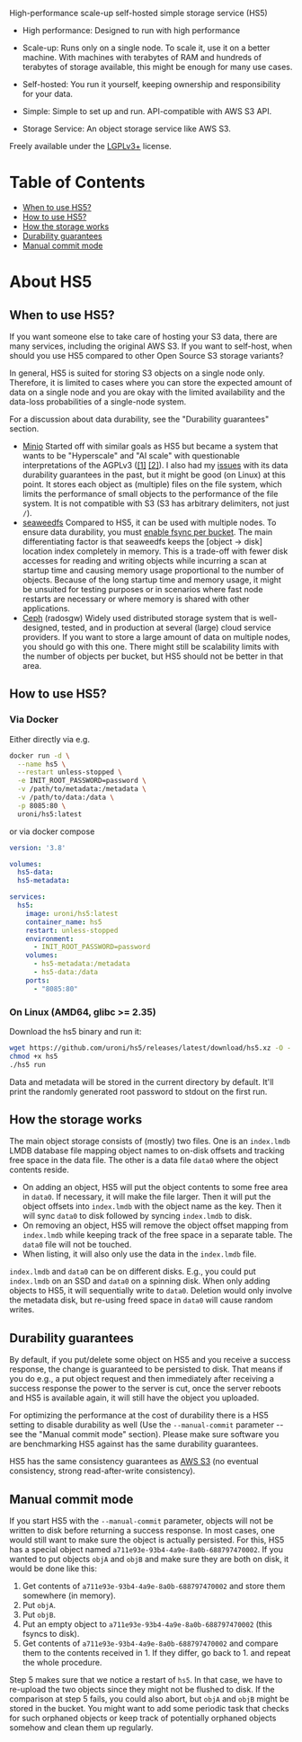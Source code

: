 High-performance scale-up self-hosted simple storage service (HS5)

* High performance: Designed to run with high performance

* Scale-up: Runs only on a single node. To scale it, use it on a better machine. With machines with terabytes of RAM and hundreds of terabytes of storage available, this might be enough for many use cases.

* Self-hosted: You run it yourself, keeping ownership and responsibility for your data.

* Simple: Simple to set up and run. API-compatible with AWS S3 API.

* Storage Service: An object storage service like AWS S3.

Freely available under the [LGPLv3+](https://github.com/uroni/hs5#LGPL-3.0-1-ov-file) license.

Table of Contents
=================

 * [When to use HS5?](#when-to-use-hs5)
 * [How to use HS5?](#how-to-use-hs5)
 * [How the storage works](#how-the-storage-works)
 * [Durability guarantees](#durability-guarantees)
 * [Manual commit mode](#manual-commit-mode)

# About HS5

## When to use HS5? #

If you want someone else to take care of hosting your S3 data, there are many services, including the original AWS S3. If you want to self-host, when should you use HS5 compared to other Open Source S3 storage variants?

In general, HS5 is suited for storing S3 objects on a single node only. Therefore, it is limited to cases where you can store the expected amount of data on a single node and you are okay with the limited availability and the data-loss probabilities of a single-node system.

For a discussion about data durability, see the "Durability guarantees" section.

 * [Minio](https://min.io/) Started off with similar goals as HS5 but became a system that wants to be "Hyperscale" and "AI scale" with questionable interpretations of the AGPLv3 ([[1]](https://github.com/minio/minio/discussions/13571#discussioncomment-1583482) [[2]](https://blog.min.io/weka-violates-minios-open-source-licenses/)). I also had my [issues](https://github.com/minio/minio/issues/3536) with its data durability guarantees in the past, but it might be good (on Linux) at this point. It stores each object as (multiple) files on the file system, which limits the performance of small objects to the performance of the file system. It is not compatible with S3 (S3 has arbitrary delimiters, not just `/`).
 * [seaweedfs](https://github.com/seaweedfs/seaweedfs) Compared to HS5, it can be used with multiple nodes. To ensure data durability, you must [enable fsync per bucket](https://github.com/seaweedfs/seaweedfs/wiki/Path-Specific-Configuration). The main differentiating factor is that seaweedfs keeps the [object -> disk] location index completely in memory. This is a trade-off with fewer disk accesses for reading and writing objects while incurring a scan at startup time and causing memory usage proportional to the number of objects. Because of the long startup time and memory usage, it might be unsuited for testing purposes or in scenarios where fast node restarts are necessary or where memory is shared with other applications.
 * [Ceph](https://ceph.io) (radosgw) Widely used distributed storage system that is well-designed, tested, and in production at several (large) cloud service providers. If you want to store a large amount of data on multiple nodes, you should go with this one. There might still be scalability limits with the number of objects per bucket, but HS5 should not be better in that area.

 ## How to use HS5? #

 ### Via Docker

Either directly via e.g.

```bash
docker run -d \
  --name hs5 \
  --restart unless-stopped \
  -e INIT_ROOT_PASSWORD=password \
  -v /path/to/metadata:/metadata \
  -v /path/to/data:/data \
  -p 8085:80 \
  uroni/hs5:latest
```

or via docker compose

```yml
version: '3.8'

volumes:
  hs5-data:
  hs5-metadata:

services:
  hs5:
    image: uroni/hs5:latest
    container_name: hs5
    restart: unless-stopped
    environment:
      - INIT_ROOT_PASSWORD=password
    volumes:
      - hs5-metadata:/metadata
      - hs5-data:/data
    ports:
      - "8085:80"
```

### On Linux (AMD64, glibc >= 2.35)

Download the hs5 binary and run it:

```bash
wget https://github.com/uroni/hs5/releases/latest/download/hs5.xz -O - | xz -d > hs5
chmod +x hs5
./hs5 run
```
Data and metadata will be stored in the current directory by default. It'll print the randomly generated root password to stdout on the first run.

## How the storage works #

The main object storage consists of (mostly) two files. One is an `index.lmdb` LMDB database file mapping object names to on-disk offsets and tracking free space in the data file. The other is a data file `data0` where the object contents reside.

 * On adding an object, HS5 will put the object contents to some free area in `data0`. If necessary, it will make the file larger. Then it will put the object offsets into `index.lmdb` with the object name as the key. Then it will sync `data0` to disk followed by syncing `index.lmdb` to disk.
 * On removing an object, HS5 will remove the object offset mapping from `index.lmdb` while keeping track of the free space in a separate table. The `data0` file will not be touched.
 * When listing, it will also only use the data in the `index.lmdb` file.

 `index.lmdb` and `data0` can be on different disks. E.g., you could put `index.lmdb` on an SSD and `data0` on a spinning disk. When only adding objects to HS5, it will sequentially write to `data0`. Deletion would only involve the metadata disk, but re-using freed space in `data0` will cause random writes.

 ## Durability guarantees #

 By default, if you put/delete some object on HS5 and you receive a success response, the change is guaranteed to be persisted to disk. That means if you do e.g., a put object request and then immediately after receiving a success response the power to the server is cut, once the server reboots and HS5 is available again, it will still have the object you uploaded.

 For optimizing the performance at the cost of durability there is a HS5 setting to disable durability as well (Use the `--manual-commit` parameter -- see the "Manual commit mode" section). Please make sure software you are benchmarking HS5 against has the same durability guarantees.

 HS5 has the same consistency guarantees as [AWS S3](https://aws.amazon.com/s3/consistency/) (no eventual consistency, strong read-after-write consistency).

 ## Manual commit mode #

 If you start HS5 with the `--manual-commit` parameter, objects will not be written to disk before returning a success response. In most cases, one would still want to make sure the object is actually persisted. For this, HS5 has a special object named `a711e93e-93b4-4a9e-8a0b-688797470002`. If you wanted to put objects `objA` and `objB` and make sure they are both on disk, it would be done like this:

 1. Get contents of `a711e93e-93b4-4a9e-8a0b-688797470002` and store them somewhere (in memory).
 2. Put `objA`.
 3. Put `objB`.
 4. Put an empty object to `a711e93e-93b4-4a9e-8a0b-688797470002` (this fsyncs to disk).
 5. Get contents of `a711e93e-93b4-4a9e-8a0b-688797470002` and compare them to the contents received in 1. If they differ, go back to 1. and repeat the whole procedure.

 Step 5 makes sure that we notice a restart of `hs5`. In that case, we have to re-upload the two objects since they might not be flushed to disk. If the comparison at step 5 fails, you could also abort, but `objA` and `objB` might be stored in the bucket. You might want to add some periodic task that checks for such orphaned objects or keep track of potentially orphaned objects somehow and clean them up regularly.


